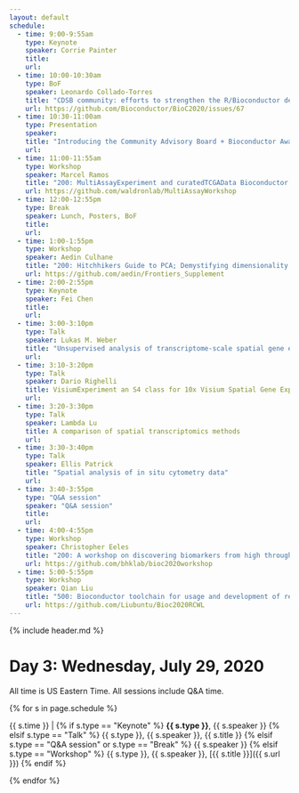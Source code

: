 ```yaml
---
layout: default
schedule:
  - time: 9:00-9:55am
    type: Keynote
    speaker: Corrie Painter
    title: 
    url: 
  - time: 10:00-10:30am
    type: BoF
    speaker: Leonardo Collado-Torres
    title: "CDSB community: efforts to strengthen the R/Bioconductor developer community in Mexico/LatAm and results showcased by regutools"
    url: https://github.com/Bioconductor/BioC2020/issues/67
  - time: 10:30-11:00am
    type: Presentation
    speaker: 
    title: "Introducing the Community Advisory Board + Bioconductor Awards ceremony"
    url: 
  - time: 11:00-11:55am
    type: Workshop
    speaker: Marcel Ramos
    title: "200: MultiAssayExperiment and curatedTCGAData Bioconductor 2020 Workshop"
    url: https://github.com/waldronlab/MultiAssayWorkshop
  - time: 12:00-12:55pm
    type: Break
    speaker: Lunch, Posters, BoF
    title: 
    url: 
  - time: 1:00-1:55pm
    type: Workshop
    speaker: Aedin Culhane
    title: "200: Hitchhikers Guide to PCA; Demystifying dimensionality reduction in R/Bioconductor"
    url: https://github.com/aedin/Frontiers_Supplement
  - time: 2:00-2:55pm
    type: Keynote
    speaker: Fei Chen
    title: 
    url: 
  - time: 3:00-3:10pm
    type: Talk
    speaker: Lukas M. Weber
    title: "Unsupervised analysis of transcriptome-scale spatial gene expression data in the human frontal cortex"
    url: 
  - time: 3:10-3:20pm
    type: Talk
    speaker: Dario Righelli
    title: VisiumExperiment an S4 class for 10x Visium Spatial Gene Expression
    url: 
  - time: 3:20-3:30pm
    type: Talk
    speaker: Lambda Lu
    title: A comparison of spatial transcriptomics methods
    url: 
  - time: 3:30-3:40pm
    type: Talk
    speaker: Ellis Patrick
    title: "Spatial analysis of in situ cytometry data"
    url: 
  - time: 3:40-3:55pm
    type: "Q&A session"
    speaker: "Q&A session"
    title: 
    url:
  - time: 4:00-4:55pm
    type: Workshop
    speaker: Christopher Eeles
    title: "200: A workshop on discovering biomarkers from high through put response screens"
    url: https://github.com/bhklab/bioc2020workshop
  - time: 5:00-5:55pm
    type: Workshop
    speaker: Qian Liu
    title: "500: Bioconductor toolchain for usage and development of reproducible bioinformatics pipelines in CWL"
    url: https://github.com/Liubuntu/Bioc2020RCWL
---
```


{% include header.md %}

# Day 3: Wednesday, July 29, 2020

All time is US Eastern Time. All sessions include Q&A time.

{% for s in page.schedule %}

{{ s.time }} | {% if s.type == "Keynote" %} **{{ s.type }}**, {{ s.speaker }} {% elsif s.type == "Talk" %} {{ s.type }}, {{ s.speaker }}, {{ s.title }} {% elsif s.type == "Q&A session" or s.type == "Break" %} {{ s.speaker }} {% elsif s.type == "Workshop" %} {{ s.type }}, {{ s.speaker }}, [{{ s.title }}]({{ s.url }}) {% endif %}

{% endfor %}

